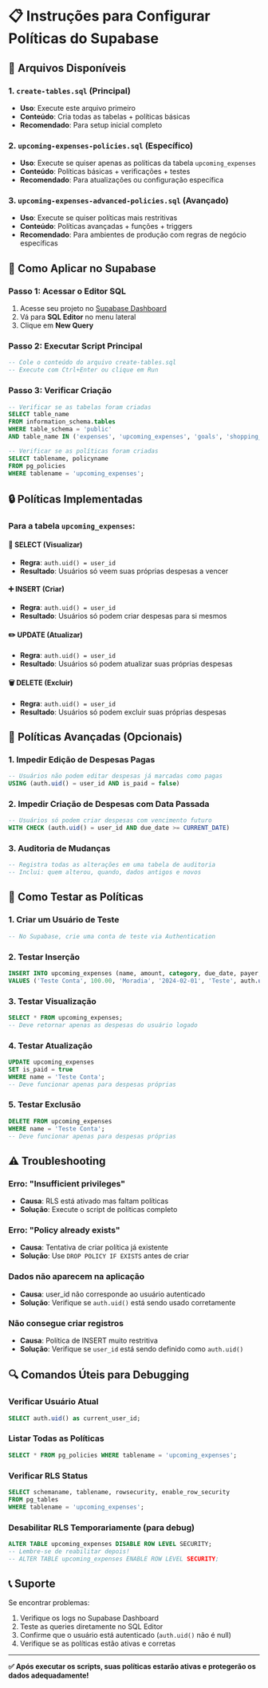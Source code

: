 # 📋 Instruções para Configurar Políticas do Supabase

## 🎯 Arquivos Disponíveis

### 1. `create-tables.sql` (Principal)
- **Uso**: Execute este arquivo primeiro
- **Conteúdo**: Cria todas as tabelas + políticas básicas
- **Recomendado**: Para setup inicial completo

### 2. `upcoming-expenses-policies.sql` (Específico)
- **Uso**: Execute se quiser apenas as políticas da tabela `upcoming_expenses`
- **Conteúdo**: Políticas básicas + verificações + testes
- **Recomendado**: Para atualizações ou configuração específica

### 3. `upcoming-expenses-advanced-policies.sql` (Avançado)
- **Uso**: Execute se quiser políticas mais restritivas
- **Conteúdo**: Políticas avançadas + funções + triggers
- **Recomendado**: Para ambientes de produção com regras de negócio específicas

## 🚀 Como Aplicar no Supabase

### Passo 1: Acessar o Editor SQL
1. Acesse seu projeto no [Supabase Dashboard](https://app.supabase.com)
2. Vá para **SQL Editor** no menu lateral
3. Clique em **New Query**

### Passo 2: Executar Script Principal
```sql
-- Cole o conteúdo do arquivo create-tables.sql
-- Execute com Ctrl+Enter ou clique em Run
```

### Passo 3: Verificar Criação
```sql
-- Verificar se as tabelas foram criadas
SELECT table_name 
FROM information_schema.tables 
WHERE table_schema = 'public' 
AND table_name IN ('expenses', 'upcoming_expenses', 'goals', 'shopping_items');

-- Verificar se as políticas foram criadas
SELECT tablename, policyname 
FROM pg_policies 
WHERE tablename = 'upcoming_expenses';
```

## 🔒 Políticas Implementadas

### Para a tabela `upcoming_expenses`:

#### 📖 **SELECT (Visualizar)**
- **Regra**: `auth.uid() = user_id`
- **Resultado**: Usuários só veem suas próprias despesas a vencer

#### ➕ **INSERT (Criar)**
- **Regra**: `auth.uid() = user_id`
- **Resultado**: Usuários só podem criar despesas para si mesmos

#### ✏️ **UPDATE (Atualizar)**
- **Regra**: `auth.uid() = user_id`
- **Resultado**: Usuários só podem atualizar suas próprias despesas

#### 🗑️ **DELETE (Excluir)**
- **Regra**: `auth.uid() = user_id`
- **Resultado**: Usuários só podem excluir suas próprias despesas

## 🔧 Políticas Avançadas (Opcionais)

### 1. Impedir Edição de Despesas Pagas
```sql
-- Usuários não podem editar despesas já marcadas como pagas
USING (auth.uid() = user_id AND is_paid = false)
```

### 2. Impedir Criação de Despesas com Data Passada
```sql
-- Usuários só podem criar despesas com vencimento futuro
WITH CHECK (auth.uid() = user_id AND due_date >= CURRENT_DATE)
```

### 3. Auditoria de Mudanças
```sql
-- Registra todas as alterações em uma tabela de auditoria
-- Inclui: quem alterou, quando, dados antigos e novos
```

## 🧪 Como Testar as Políticas

### 1. Criar um Usuário de Teste
```sql
-- No Supabase, crie uma conta de teste via Authentication
```

### 2. Testar Inserção
```sql
INSERT INTO upcoming_expenses (name, amount, category, due_date, payer, user_id)
VALUES ('Teste Conta', 100.00, 'Moradia', '2024-02-01', 'Teste', auth.uid());
```

### 3. Testar Visualização
```sql
SELECT * FROM upcoming_expenses;
-- Deve retornar apenas as despesas do usuário logado
```

### 4. Testar Atualização
```sql
UPDATE upcoming_expenses 
SET is_paid = true 
WHERE name = 'Teste Conta';
-- Deve funcionar apenas para despesas próprias
```

### 5. Testar Exclusão
```sql
DELETE FROM upcoming_expenses 
WHERE name = 'Teste Conta';
-- Deve funcionar apenas para despesas próprias
```

## ⚠️ Troubleshooting

### Erro: "Insufficient privileges"
- **Causa**: RLS está ativado mas faltam políticas
- **Solução**: Execute o script de políticas completo

### Erro: "Policy already exists"
- **Causa**: Tentativa de criar política já existente
- **Solução**: Use `DROP POLICY IF EXISTS` antes de criar

### Dados não aparecem na aplicação
- **Causa**: user_id não corresponde ao usuário autenticado
- **Solução**: Verifique se `auth.uid()` está sendo usado corretamente

### Não consegue criar registros
- **Causa**: Política de INSERT muito restritiva
- **Solução**: Verifique se `user_id` está sendo definido como `auth.uid()`

## 🔍 Comandos Úteis para Debugging

### Verificar Usuário Atual
```sql
SELECT auth.uid() as current_user_id;
```

### Listar Todas as Políticas
```sql
SELECT * FROM pg_policies WHERE tablename = 'upcoming_expenses';
```

### Verificar RLS Status
```sql
SELECT schemaname, tablename, rowsecurity, enable_row_security
FROM pg_tables 
WHERE tablename = 'upcoming_expenses';
```

### Desabilitar RLS Temporariamente (para debug)
```sql
ALTER TABLE upcoming_expenses DISABLE ROW LEVEL SECURITY;
-- Lembre-se de reabilitar depois!
-- ALTER TABLE upcoming_expenses ENABLE ROW LEVEL SECURITY;
```

## 📞 Suporte

Se encontrar problemas:
1. Verifique os logs no Supabase Dashboard
2. Teste as queries diretamente no SQL Editor
3. Confirme que o usuário está autenticado (`auth.uid()` não é null)
4. Verifique se as políticas estão ativas e corretas

---
**✅ Após executar os scripts, suas políticas estarão ativas e protegerão os dados adequadamente!** 